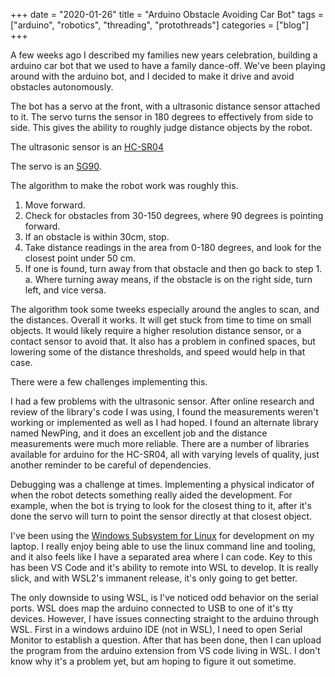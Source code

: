 +++ 
date = "2020-01-26"
title = "Arduino Obstacle Avoiding Car Bot"
tags = ["arduino", "robotics", "threading", "protothreads"]
categories = ["blog"]
+++

A few weeks ago I described my families new years celebration, building a arduino car bot that we used to have a family dance-off.  We've been playing around with the arduino bot, and I decided to make it  drive and avoid obstacles autonomously.

The bot has a servo at the front, with a ultrasonic distance sensor attached to it.  The servo turns the sensor in 180 degrees to effectively from side to side.  This gives the ability to roughly judge distance objects by the robot.

The ultrasonic sensor is an [HC-SR04](https://www.digikey.com/catalog/en/partgroup/hc-sr04-ultrasonic-sonar-distance-sensors/82205?utm_adgroup=xGeneral&utm_source=google&utm_medium=cpc&utm_campaign=Dynamic%20Search&utm_term=&utm_content=xGeneral&gclid=EAIaIQobChMIypK7sdai5wIVh7zACh2brAr2EAAYASAAEgKY3fD_BwE)

The servo is an [SG90](https://www.amazon.com/Smraza-Helicopter-Airplane-Control-Arduino/dp/B07L2SF3R4/ref=sr_1_1_sspa?keywords=sg90&qid=1580104198&sr=8-1-spons&psc=1&spLa=ZW5jcnlwdGVkUXVhbGlmaWVyPUE3WEVOQzIwUTNUR0QmZW5jcnlwdGVkSWQ9QTA4MjM1NTlKSUFFS1ZRQTYxTkUmZW5jcnlwdGVkQWRJZD1BMDIwNzMwN0dRSDFXTkhNVURFNCZ3aWRnZXROYW1lPXNwX2F0ZiZhY3Rpb249Y2xpY2tSZWRpcmVjdCZkb05vdExvZ0NsaWNrPXRydWU=).

The algorithm to make the robot work was roughly this.

1. Move forward.
2. Check for obstacles from 30-150 degrees, where 90 degrees is pointing forward.
3. If an obstacle is within 30cm, stop.
4. Take distance readings in the area from 0-180 degrees, and look for the closest point under 50 cm.
5. If one is found, turn away from that obstacle and then go back to step 1.
    a. Where turning away means, if the obstacle is on the right side, turn left, and vice versa.

The algorithm took some tweeks especially around the angles to scan, and the distances.  Overall it works.  It will get stuck from time to time on small objects.  It would likely require a higher resolution distance sensor, or a contact sensor to avoid that.  It also has a problem in confined spaces, but lowering some of the distance thresholds, and speed would help in that case. 

There were a few challenges implementing this.

I had a few problems with the ultrasonic sensor.  After online research and review of the library's code I was using, I found the measurements weren't working or implemented as well as I had hoped.  I found an alternate library named NewPing, and it does an excellent job and the distance measurements were much more reliable.  There are a number of libraries available for arduino for the HC-SR04, all with varying levels of quality, just another reminder to be careful of dependencies.

Debugging was a challenge at times.  Implementing a physical indicator of when the robot detects something really aided the development.  For example, when the bot is trying to look for the closest thing to it, after it's done the servo will turn to point the sensor directly at that closest object.

I've been using the [Windows Subsystem for Linux](https://docs.microsoft.com/en-us/windows/wsl/install-win10) for development on my laptop.  I really enjoy being able to use the linux command line and tooling, and it also feels like I have a separated area where I can code.  Key to this has been VS Code and it's ability to remote into WSL to develop.  It is really slick, and with WSL2's immanent release, it's only going to get better.

The only downside to using WSL, is I've noticed odd behavior on the serial ports.  WSL does map the arduino connected to USB to one of it's tty devices.  However, I have issues connecting straight to the arduino through WSL.  First in a windows arduino IDE (not in WSL), I need to open Serial Monitor to establish a question.  After that has been done, then I can upload the program from the arduino extension from VS code living in WSL.  I don't know why it's a problem yet, but am hoping to figure it out sometime.

